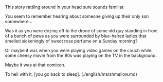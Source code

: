 This story rattling around in your head sure sounds familiar.

You seem to remember hearing about someone giving up their only son somewhere...

Was it as you were dozing off to the drone of some old guy standing in front of
a bunch of pews as you were surrounded by blue-haired ladies that smelled 
sickeningly of sweet rose perfume on a Sunday morning?

Or maybe it was when you were playing video games on the couch while some cheesy
movie from the 80s was playing on the TV in the background.

Maybe it was at that comicon.

To hell with it, [you go back to sleep]. (./english/marshmallow.md)